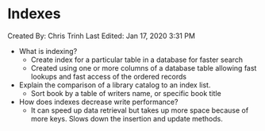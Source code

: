 # Indexes

Created By: Chris Trinh
Last Edited: Jan 17, 2020 3:31 PM

- What is indexing?
    - Create index for a particular table in a database for faster search
    - Created using one or more columns of a database table allowing fast lookups and fast access of the ordered records
- Explain the comparison of a library catalog to an index list.
    - Sort book by a table of writers name, or specific book title
- How does indexes decrease write performance?
    - It can speed up data retrieval but takes up more space because of more keys. Slows down the insertion and update methods.